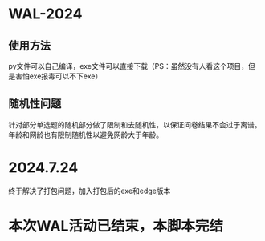 # WAL-2024
## 使用方法
<p>py文件可以自己编译，exe文件可以直接下载（PS：虽然没有人看这个项目，但是害怕exe报毒可以不下exe）</p>

## 随机性问题
<p>针对部分单选题的随机部分做了限制和去随机性，以保证问卷结果不会过于离谱。年龄和网龄也有限制随机性以避免网龄大于年龄。</p>

# 2024.7.24
<p>终于解决了打包问题，加入打包后的exe和edge版本</p>

# 本次WAL活动已结束，本脚本完结
